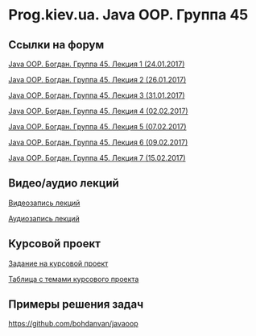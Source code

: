 Prog.kiev.ua. Java OOP. Группа 45
===

## Cсылки на форум

[Java OOP. Богдан. Группа 45. Лекция 1 (24.01.2017)](https://prog.kiev.ua/forum/index.php/topic,2729.0.html)

[Java OOP. Богдан. Группа 45. Лекция 2 (26.01.2017)](https://prog.kiev.ua/forum/index.php/topic,2734.0.html)

[Java OOP. Богдан. Группа 45. Лекция 3 (31.01.2017)](https://prog.kiev.ua/forum/index.php/topic,2742.0.html)

[Java OOP. Богдан. Группа 45. Лекция 4 (02.02.2017)](https://prog.kiev.ua/forum/index.php/topic,2746.0.html)

[Java OOP. Богдан. Группа 45. Лекция 5 (07.02.2017)](https://prog.kiev.ua/forum/index.php/topic,2754.0.html)

[Java OOP. Богдан. Группа 45. Лекция 6 (09.02.2017)](https://prog.kiev.ua/forum/index.php/topic,2757.0.html)

[Java OOP. Богдан. Группа 45. Лекция 7 (15.02.2017)](https://prog.kiev.ua/forum/index.php/topic,2769.0.html)

## Видео/аудио лекций

[Видеозапись лекций](https://mega.nz/#F!fI9ACBqB!D7bquUJHq-oDWGYR073xIA)

[Аудиозапись лекций](https://mega.nz/#F!iIUhgL5T!xyh6AZYBFNvcl2pwS0sjUQ)

## Курсовой проект

[Задание на курсовой проект](https://docs.google.com/document/d/1BD_RtdtKI4MZylI_UGOGdE8_d2CZTZnfVCWwirvSVbU/edit)

[Таблица с темами курсового проекта](https://docs.google.com/spreadsheets/d/1Oys59KgZdysyaS5j1hQudNjhLsQTJ5rSIpCJjWz44v0/edit?usp=sharing)

## Примеры решения задач

https://github.com/bohdanvan/javaoop
